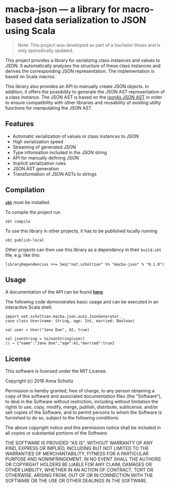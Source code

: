 # macba-json — a library for macro-based data serialization to JSON using Scala

> Note: This project was developed as part of a bachelor thesis and is only sporadically updated.

This project provides a library for serializing class instances and values to JSON.
It automatically analyses the structure of these class instances and derives the corresponding JSON representation.
The implementation is based on Scala macros.

This library also provides an API to manually create JSON objects.
In addition, it offers the possibility to generate the JSON AST representation of a class instance.
The JSON AST is based on the [json4s JSON AST](https://github.com/json4s/json4s) in order to ensure compatibility with
other libraries and reusability of existing utility functions for manipulating the JSON AST.

## Features

* Automatic serialization of values or class instances to JSON
* High serialization speed
* Streaming of generated JSON
* Type information included in the JSON string
* API for manually defining JSON
* Implicit serialization rules
* JSON AST generation
* Transformation of JSON ASTs to strings

## Compilation

[**`sbt`**](http://www.scala-sbt.org/) must be installed.

To compile the project run

    sbt compile

To use this library in other projects, it has to be published locally running

    sbt publish-local

Other projects can then use this library as a dependency in their `build.sbt` file, e.g. like this:

    libraryDependencies ++= Seq("net.scholtzan" %% "macba-json" % "0.1.0")


## Usage

A documentation of the API can be found [**here**](http://macba-json.scholtzan.net/).

The following code demonstrates basic usage and can be executed in an interactive Scala shell:

    import net.scholtzan.macba.json.auto.JsonGenerator._
    case class User(name: String, age: Int, married: Boolean)

    val user = User("Jane Doe", 42, true)

    val jsonString = toJsonString(user)
    // → {"name":"Jane Doe","age":42,"married":true}


## License

This software is licensed under the MIT License.

Copyright (c) 2016 Anna Scholtz

Permission is hereby granted, free of charge, to any person obtaining a copy
of this software and associated documentation files (the "Software"), to deal
in the Software without restriction, including without limitation the rights
to use, copy, modify, merge, publish, distribute, sublicense, and/or sell
copies of the Software, and to permit persons to whom the Software is
furnished to do so, subject to the following conditions:

The above copyright notice and this permission notice shall be included in
all copies or substantial portions of the Software.

THE SOFTWARE IS PROVIDED "AS IS", WITHOUT WARRANTY OF ANY KIND, EXPRESS OR
IMPLIED, INCLUDING BUT NOT LIMITED TO THE WARRANTIES OF MERCHANTABILITY,
FITNESS FOR A PARTICULAR PURPOSE AND NONINFRINGEMENT. IN NO EVENT SHALL THE
AUTHORS OR COPYRIGHT HOLDERS BE LIABLE FOR ANY CLAIM, DAMAGES OR OTHER
LIABILITY, WHETHER IN AN ACTION OF CONTRACT, TORT OR OTHERWISE, ARISING FROM,
OUT OF OR IN CONNECTION WITH THE SOFTWARE OR THE USE OR OTHER DEALINGS IN
THE SOFTWARE.
